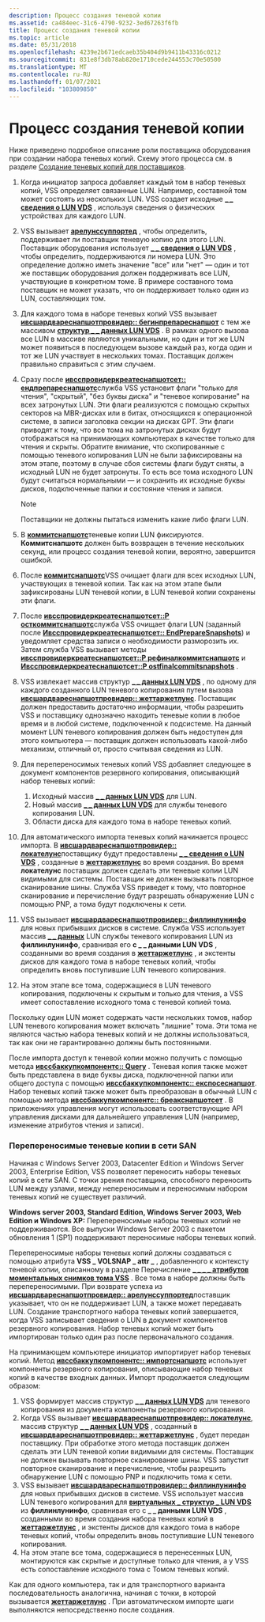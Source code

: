 ```yaml
---
description: Процесс создания теневой копии
ms.assetid: ca484eec-31c6-4790-9232-3ed67263f6fb
title: Процесс создания теневой копии
ms.topic: article
ms.date: 05/31/2018
ms.openlocfilehash: 4239e2b671edcaeb35b404d9b9411b43316c0212
ms.sourcegitcommit: 831e8f3db78ab820e1710cede244553c70e50500
ms.translationtype: MT
ms.contentlocale: ru-RU
ms.lasthandoff: 01/07/2021
ms.locfileid: "103809850"
---
```

# <a name="the-shadow-copy-creation-process"></a>Процесс создания теневой копии

Ниже приведено подробное описание роли поставщика оборудования при создании набора теневых копий. Схему этого процесса см. в разделе [Создание теневых копий для поставщиков](shadow-copy-creation-for-providers.md).

1.  Когда инициатор запроса добавляет каждый том в набор теневых копий, VSS определяет связанные LUN. Например, составной том может состоять из нескольких LUN. VSS создает исходные [**\_ \_ сведения о LUN VDS**](/windows/win32/api/vdslun/ns-vdslun-vds_lun_information) , используя сведения о физических устройствах для каждого LUN.
2.  VSS вызывает [**арелунссуппортед**](/windows/desktop/api/VsProv/nf-vsprov-ivsshardwaresnapshotprovider-arelunssupported) , чтобы определить, поддерживает ли поставщик теневую копию для этого LUN. Поставщик оборудования использует [**\_ \_ сведения о LUN VDS**](/windows/win32/api/vdslun/ns-vdslun-vds_lun_information) , чтобы определить, поддерживаются ли номера LUN. Это определение должно иметь значение "все" или "нет" — один и тот же поставщик оборудования должен поддерживать все LUN, участвующие в конкретном томе. В примере составного тома поставщик не может указать, что он поддерживает только один из LUN, составляющих том.
3.  Для каждого тома в наборе теневых копий VSS вызывает [**ивсшардвареснапшотпровидер:: бегинпрепареснапшот**](/windows/desktop/api/VsProv/nf-vsprov-ivsshardwaresnapshotprovider-beginpreparesnapshot) с тем же массивом [**структур \_ \_ данных LUN VDS**](/windows/win32/api/vdslun/ns-vdslun-vds_lun_information) . В рамках одного вызова все LUN в массиве являются уникальными, но один и тот же LUN может появиться в последующем вызове каждый раз, когда один и тот же LUN участвует в нескольких томах. Поставщик должен правильно справиться с этим случаем.
4.  Сразу после [**ивсспровидеркреатеснапшотсет:: ендпрепареснапшотс**](/windows/desktop/api/VsProv/nf-vsprov-ivssprovidercreatesnapshotset-endpreparesnapshots)служба VSS установит флаги "только для чтения", "скрытый", "без буквы диска" и "теневое копирование" на всех затронутых LUN. Эти флаги реализуются с помощью скрытых секторов на MBR-дисках или в битах, относящихся к операционной системе, в записи заголовка секции на дисках GPT. Эти флаги приводят к тому, что все тома на затронутых дисках будут отображаться на принимающих компьютерах в качестве только для чтения и скрыты. Обратите внимание, что скопированные с помощью теневого копирования LUN не были зафиксированы на этом этапе, поэтому в случае сбоя системы флаги будут сняты, а исходный LUN не будет затронуты. То есть все тома исходного LUN будут считаться нормальными — и сохранить их исходные буквы дисков, подключенные папки и состояние чтения и записи.
    > [!Note]  
    > Поставщики не должны пытаться изменить какие либо флаги LUN.

     

5.  В [**коммитснапшотс**](/windows/desktop/api/VsProv/nf-vsprov-ivssprovidercreatesnapshotset-commitsnapshots)теневые копии LUN фиксируются. **Коммитснапшотс** должен быть возвращен в течение нескольких секунд, или процесс создания теневой копии, вероятно, завершится ошибкой.
6.  После [**коммитснапшотс**](/windows/desktop/api/VsProv/nf-vsprov-ivssprovidercreatesnapshotset-commitsnapshots)VSS очищает флаги для всех исходных LUN, участвующих в теневой копии. Так как на этом этапе были зафиксированы LUN теневой копии, в LUN теневой копии сохранены эти флаги.
7.  После [**ивсспровидеркреатеснапшотсет::P осткоммитснапшотс**](/windows/desktop/api/VsProv/nf-vsprov-ivssprovidercreatesnapshotset-postcommitsnapshots)служба VSS очищает флаги LUN (заданный после [**Ивсспровидеркреатеснапшотсет:: EndPrepareSnapshots**](/windows/desktop/api/VsProv/nf-vsprov-ivssprovidercreatesnapshotset-endpreparesnapshots)) и уведомляет средства записи о необходимости разморозить их. Затем служба VSS вызывает методы [**ивсспровидеркреатеснапшотсет::P рефиналкоммитснапшотс**](/windows/desktop/api/VsProv/nf-vsprov-ivssprovidercreatesnapshotset-prefinalcommitsnapshots) и [**Ивсспровидеркреатеснапшотсет::P ostfinalcommitsnapshots**](/windows/desktop/api/VsProv/nf-vsprov-ivssprovidercreatesnapshotset-postfinalcommitsnapshots) .
8.  VSS извлекает массив структур [**\_ \_ данных LUN VDS**](/windows/win32/api/vdslun/ns-vdslun-vds_lun_information) , по одному для каждого созданного LUN теневого копирования путем вызова [**ивсшардвареснапшотпровидер:: жеттаржетлунс**](/windows/desktop/api/VsProv/nf-vsprov-ivsshardwaresnapshotprovider-gettargetluns). Поставщик должен предоставить достаточно информации, чтобы разрешить VSS и поставщику однозначно находить теневые копии в любое время и в любой системе, подключенной к подсистеме. На данный момент LUN теневого копирования должен быть недоступен для этого компьютера — поставщик должен использовать какой-либо механизм, отличный от, просто считывая сведения из LUN.
9.  Для перепереносимых теневых копий VSS добавляет следующее в документ компонентов резервного копирования, описывающий набор теневых копий:
    1.  Исходный массив [**\_ \_ данных LUN VDS**](/windows/win32/api/vdslun/ns-vdslun-vds_lun_information) для LUN.
    2.  Новый массив [**\_ \_ данных LUN VDS**](/windows/win32/api/vdslun/ns-vdslun-vds_lun_information) для службы теневого копирования LUN.
    3.  Области диска для каждого тома в наборе теневых копий.
10. Для автоматического импорта теневых копий начинается процесс импорта. В [**ивсшардвареснапшотпровидер:: локателунс**](/windows/desktop/api/VsProv/nf-vsprov-ivsshardwaresnapshotprovider-locateluns)поставщику будут предоставлены [**\_ \_ сведения о LUN VDS**](/windows/win32/api/vdslun/ns-vdslun-vds_lun_information) , созданные в [**жеттаржетлунс**](/windows/desktop/api/VsProv/nf-vsprov-ivsshardwaresnapshotprovider-gettargetluns) во время создания. Во время **локателунс** поставщик должен сделать эти теневые копии LUN видимыми для системы. Поставщик не должен вызывать повторное сканирование шины. Служба VSS приведет к тому, что повторное сканирование и перечисление будут разрешать обнаружение LUN с помощью PNP, а тома будут подключены к сети.
11. VSS вызывает [**ивсшардвареснапшотпровидер:: филлинлунинфо**](/windows/desktop/api/VsProv/nf-vsprov-ivsshardwaresnapshotprovider-fillinluninfo) для новых прибывших дисков в системе. Служба VSS использует массив [**\_ \_ данных**](/windows/win32/api/vdslun/ns-vdslun-vds_lun_information) LUN службы теневого копирования LUN из **филлинлунинфо**, сравнивая его **с \_ \_ данными LUN VDS** , созданными во время создания в [**жеттаржетлунс**](/windows/desktop/api/VsProv/nf-vsprov-ivsshardwaresnapshotprovider-gettargetluns) , и экстенты дисков для каждого тома в наборе теневых копий, чтобы определить вновь поступившие LUN теневого копирования.
12. На этом этапе все тома, содержащиеся в LUN теневого копирования, подключены к скрытым и только для чтения, а VSS имеет сопоставление исходного тома с теневой копией тома.

Поскольку один LUN может содержать части нескольких томов, набор LUN теневого копирования может включать "лишние" тома. Эти тома не являются частью набора теневых копий и не должны использоваться, так как они не гарантированно должны быть постоянными.

После импорта доступ к теневой копии можно получить с помощью метода [**ивссбаккупкомпонентс:: Query**](/windows/desktop/api/VsBackup/nf-vsbackup-ivssbackupcomponents-query) . Теневая копия также может быть представлена в виде буквы диска, подключенной папки или общего доступа с помощью [**ивссбаккупкомпонентс:: експосеснапшот**](/windows/desktop/api/VsBackup/nf-vsbackup-ivssbackupcomponents-exposesnapshot). Набор теневых копий также может быть преобразован в обычный LUN с помощью метода [**ивссбаккупкомпонентс:: бреакснапшотсет**](/windows/desktop/api/VsBackup/nf-vsbackup-ivssbackupcomponents-breaksnapshotset) . В приложениях управления могут использовать соответствующие API управления дисками для дальнейшего управления LUN (например, изменение атрибутов чтения и записи).

### <a name="transportable-shadow-copies-on-a-san"></a>Перепереносимые теневые копии в сети SAN

Начиная с Windows Server 2003, Datacenter Edition и Windows Server 2003, Enterprise Edition, VSS позволяет переносить наборы теневых копий в сети SAN. С точки зрения поставщика, способного переносить LUN между узлами, между непереносимым и переносимым набором теневых копий не существует различий.

**Windows server 2003, Standard Edition, Windows Server 2003, Web Edition и Windows XP:** Перепереносимые наборы теневых копий не поддерживаются. Все выпуски Windows Server 2003 с пакетом обновления 1 (SP1) поддерживают переносимые наборы теневых копий.

Перепереносимые наборы теневых копий должны создаваться с помощью атрибута **VSS \_ VOLSNAP \_ attr \_** , добавленного к контексту теневой копии, описанному в разделе Перечисление [**\_ \_ \_ \_ атрибутов моментальных снимков тома VSS**](/windows/desktop/api/Vss/ne-vss-vss_volume_snapshot_attributes) . Все тома в наборе должны быть перепереносимыми. При возврате успеха из [**ивсшардвареснапшотпровидер:: арелунссуппортед**](/windows/desktop/api/VsProv/nf-vsprov-ivsshardwaresnapshotprovider-arelunssupported)поставщик указывает, что он не поддерживает LUN, а также может передавать LUN. Создание транспортного набора теневых копий завершается, когда VSS записывает сведения о LUN в документ компонентов резервного копирования. Набор теневых копий может быть импортирован только один раз после первоначального создания.

На принимающем компьютере инициатор импортирует набор теневых копий. Метод [**ивссбаккупкомпонентс:: импортснапшотс**](/windows/desktop/api/VsBackup/nf-vsbackup-ivssbackupcomponents-importsnapshots) использует компоненты резервного копирования, описывающие набор теневых копий в качестве входных данных. Импорт продолжается следующим образом:

1.  VSS формирует массив структур [**\_ \_ данных LUN VDS**](/windows/win32/api/vdslun/ns-vdslun-vds_lun_information) для теневого копирования из документа компоненты резервного копирования.
2.  Когда VSS вызывает [**ивсшардвареснапшотпровидер:: локателунс**](/windows/desktop/api/VsProv/nf-vsprov-ivsshardwaresnapshotprovider-locateluns), массив структур [**\_ \_ данных LUN VDS**](/windows/win32/api/vdslun/ns-vdslun-vds_lun_information) , созданный в [**ивсшардвареснапшотпровидер:: жеттаржетлунс**](/windows/desktop/api/VsProv/nf-vsprov-ivsshardwaresnapshotprovider-gettargetluns) , будет передан поставщику. При обработке этого метода поставщик должен сделать эти LUN теневой копии видимыми для системы. Поставщик не должен вызывать повторное сканирование шины. VSS запустит повторное сканирование и перечисление, чтобы разрешить обнаружение LUN с помощью PNP и подключить тома к сети.
3.  VSS вызывает [**ивсшардвареснапшотпровидер:: филлинлунинфо**](/windows/desktop/api/VsProv/nf-vsprov-ivsshardwaresnapshotprovider-fillinluninfo) для новых прибывших дисков в системе. VSS использует массив LUN теневого копирования для [**виртуальных \_ структур \_ LUN VDS**](/windows/win32/api/vdslun/ns-vdslun-vds_lun_information) из **филлинлунинфо**, сравнивая его с **\_ \_ данными LUN VDS** , созданными во время создания набора теневых копий в [**жеттаржетлунс**](/windows/desktop/api/VsProv/nf-vsprov-ivsshardwaresnapshotprovider-gettargetluns) , и экстенты дисков для каждого тома в наборе теневых копий, чтобы определить вновь поступившие LUN теневого копирования.
4.  На этом этапе все тома, содержащиеся в перенесенных LUN, монтируются как скрытые и доступные только для чтения, а у VSS есть сопоставление исходного тома с Томом теневых копий.

Как для одного компьютера, так и для транспортного варианта последовательность аналогична, начиная с точки, в которой вызывается [**жеттаржетлунс**](/windows/desktop/api/VsProv/nf-vsprov-ivsshardwaresnapshotprovider-gettargetluns) . При автоматическом импорте шаги выполняются непосредственно после создания.

 

 
